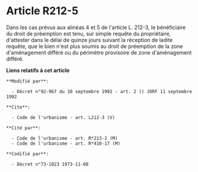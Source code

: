 # Article R212-5

Dans les cas prévus aux alinéas 4 et 5 de l'article L. 212-3, le bénéficiaire du droit de préemption est tenu, sur simple
requête du propriétaire, d'attester dans le délai de quinze jours suivant la réception de ladite requête, que le bien n'est
plus soumis au droit de préemption de la zone d'aménagement différé ou du périmètre provisoire de zone d'aménagement différé.

**Liens relatifs à cet article**

	**Modifié par**:

	  - Décret n°92-967 du 10 septembre 1992 - art. 2 () JORF 11 septembre 1992

	**Cite**:

	  - Code de l'urbanisme - art. L212-3 (V)

	**Cité par**:

	  - Code de l'urbanisme - art. R*213-2 (M)
	  - Code de l'urbanisme - art. R*410-17 (M)

	**Codifié par**:

	  - Décret n°73-1023 1973-11-08
